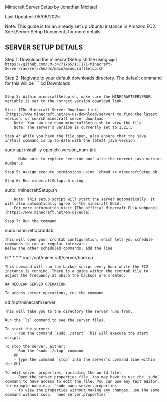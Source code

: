 Minecraft Server Setup
by Jonathan Michael

Last Updated: 05/06/2025

Note: This guide is for an already set up Ubuntu instance in Amazon EC2. See [Server Setup Document] for more details.  

## SERVER SETUP DETAILS

Step 1: Download the minecraftSetup.sh file using `wget https://github.com/JM-34771765/ICT171-Minecraft-Server/raw/refs/heads/main/minecraftSetup.sh`

Step 2: Nagivate to your default downloads directory. The default command for this will be ```
cd Downloads
```

Step 3: Within minecraftSetup.sh, make sure the MINECRAFTSERVERURL variable is set to the correct version download link. 

Visit [The Minecraft Server Download Link](https://www.minecraft.net/en-us/download/server) to find the latest version, or search minecraft server download
    Note: You can use nano minecraftSetup.sh to view the file
    Note: The server's version is currently set to 1.21.5

Step 4: While you have the file open, also ensure that the java install command is up-to-date with the latest java version 
```
sudo apt install -y openjdk-version_num-jdk
```
    - Make sure to replace 'version_num' with the current java version number.s

Step 5: Assign execute permissions using `chmod +x minecraftSetup.sh` 

Step 6: Run minecraftSetup.sh using 
```
sudo ./minecraftSetup.sh
```
    Note: This setup script will start the server automatically. It will also automatically agree to the minecraft EULA. 
    For more information visit [The official Minecraft EULA webpage](https://www.minecraft.net/en-us/eula)

Step 7: Run the command 
```
sudo nano /etc/crontab
``` 
This will open your crontab configuration, which lets you schedule commands to run at regular intervals. 
Below the other scheduled commands, add the line
 ```
 0 * * * * root /opt/minecraft/server/backup
 ```
This command will run the backup script every hour while the EC2 instance is running. There is a guide within the crontab file to adjust the frequency at which the backups are created. 
    
## REGULAR SERVER OPERATION

To access server operations, run the command 
```
cd /opt/minecraft/server
```
This will take you to the directory the server runs from. 

Run the `ls` command to see the server files.

To start the server:
    - run the command `sudo ./start` This will execute the start script. 

To stop the server, either:
    - Run the `sudo ./stop` command
    OR
    - type the command `stop` into the server's command line within the GUI.

To edit server properties, including the world file:
    - Open the server.properties file. You may have to use the `sudo` command to have access to edit the file. You can use any text editor, for example nano e.g. `sudo nano server.properties`
    - To view the properties without making any changes, use the same command without sudo. `nano server.properties`
